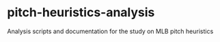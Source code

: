 # pitch-heuristics-analysis
Analysis scripts and documentation for the study on MLB pitch heuristics
